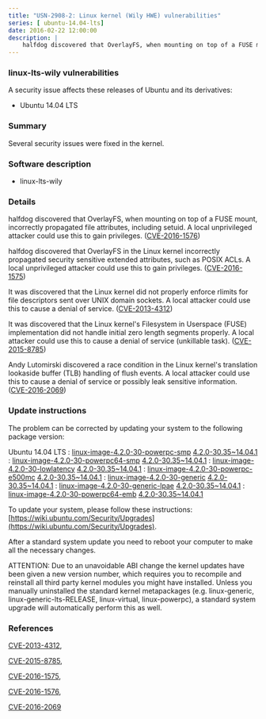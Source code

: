 ```yaml
---
title: "USN-2908-2: Linux kernel (Wily HWE) vulnerabilities"
series: [ ubuntu-14.04-lts]
date: 2016-02-22 12:00:00
description: |
    halfdog discovered that OverlayFS, when mounting on top of a FUSE mount, incorrectly propagated file attributes, including setuid. A local unprivileged attacker could use this to gain privileges. ([CVE-2016-1576](http://people.ubuntu.com/~ubuntu-security/cve/CVE-2016-1576))
--- 
```

 
### linux-lts-wily vulnerabilities

A security issue affects these releases of Ubuntu and its derivatives:

* Ubuntu 14.04 LTS

### Summary

Several security issues were fixed in the kernel. 

### Software description

* linux-lts-wily 

### Details

halfdog discovered that OverlayFS, when mounting on top of a FUSE mount, incorrectly propagated file attributes, including setuid. A local unprivileged attacker could use this to gain privileges. ([CVE-2016-1576](http://people.ubuntu.com/~ubuntu-security/cve/CVE-2016-1576))

halfdog discovered that OverlayFS in the Linux kernel incorrectly propagated security sensitive extended attributes, such as POSIX ACLs. A local unprivileged attacker could use this to gain privileges. ([CVE-2016-1575](http://people.ubuntu.com/~ubuntu-security/cve/CVE-2016-1575))

It was discovered that the Linux kernel did not properly enforce rlimits for file descriptors sent over UNIX domain sockets. A local attacker could use this to cause a denial of service. ([CVE-2013-4312](http://people.ubuntu.com/~ubuntu-security/cve/CVE-2013-4312))

It was discovered that the Linux kernel&#39;s Filesystem in Userspace (FUSE) implementation did not handle initial zero length segments properly. A local attacker could use this to cause a denial of service (unkillable task). ([CVE-2015-8785](http://people.ubuntu.com/~ubuntu-security/cve/CVE-2015-8785))

Andy Lutomirski discovered a race condition in the Linux kernel&#39;s translation lookaside buffer (TLB) handling of flush events. A local attacker could use this to cause a denial of service or possibly leak sensitive information. ([CVE-2016-2069](http://people.ubuntu.com/~ubuntu-security/cve/CVE-2016-2069)) 

### Update instructions

The problem can be corrected by updating your system to the following package version:

Ubuntu 14.04 LTS
 : [linux-image-4.2.0-30-powerpc-smp](https://launchpad.net/ubuntu/+source/linux-lts-wily) <span> [4.2.0-30.35~14.04.1](https://launchpad.net/ubuntu/+source/linux-lts-wily/4.2.0-30.35~14.04.1) </span> 
 : [linux-image-4.2.0-30-powerpc64-smp](https://launchpad.net/ubuntu/+source/linux-lts-wily) <span> [4.2.0-30.35~14.04.1](https://launchpad.net/ubuntu/+source/linux-lts-wily/4.2.0-30.35~14.04.1) </span> 
 : [linux-image-4.2.0-30-lowlatency](https://launchpad.net/ubuntu/+source/linux-lts-wily) <span> [4.2.0-30.35~14.04.1](https://launchpad.net/ubuntu/+source/linux-lts-wily/4.2.0-30.35~14.04.1) </span> 
 : [linux-image-4.2.0-30-powerpc-e500mc](https://launchpad.net/ubuntu/+source/linux-lts-wily) <span> [4.2.0-30.35~14.04.1](https://launchpad.net/ubuntu/+source/linux-lts-wily/4.2.0-30.35~14.04.1) </span> 
 : [linux-image-4.2.0-30-generic](https://launchpad.net/ubuntu/+source/linux-lts-wily) <span> [4.2.0-30.35~14.04.1](https://launchpad.net/ubuntu/+source/linux-lts-wily/4.2.0-30.35~14.04.1) </span> 
 : [linux-image-4.2.0-30-generic-lpae](https://launchpad.net/ubuntu/+source/linux-lts-wily) <span> [4.2.0-30.35~14.04.1](https://launchpad.net/ubuntu/+source/linux-lts-wily/4.2.0-30.35~14.04.1) </span> 
 : [linux-image-4.2.0-30-powerpc64-emb](https://launchpad.net/ubuntu/+source/linux-lts-wily) <span> [4.2.0-30.35~14.04.1](https://launchpad.net/ubuntu/+source/linux-lts-wily/4.2.0-30.35~14.04.1) </span> 

To update your system, please follow these instructions: [https://wiki.ubuntu.com/Security/Upgrades](https://wiki.ubuntu.com/Security/Upgrades).

After a standard system update you need to reboot your computer to make all the necessary changes.

ATTENTION: Due to an unavoidable ABI change the kernel updates have been given a new version number, which requires you to recompile and reinstall all third party kernel modules you might have installed. Unless you manually uninstalled the standard kernel metapackages (e.g. linux-generic, linux-generic-lts-RELEASE, linux-virtual, linux-powerpc), a standard system upgrade will automatically perform this as well. 

### References

 [CVE-2013-4312](http://people.ubuntu.com/~ubuntu-security/cve/CVE-2013-4312), 

 [CVE-2015-8785](http://people.ubuntu.com/~ubuntu-security/cve/CVE-2015-8785), 

 [CVE-2016-1575](http://people.ubuntu.com/~ubuntu-security/cve/CVE-2016-1575), 

 [CVE-2016-1576](http://people.ubuntu.com/~ubuntu-security/cve/CVE-2016-1576), 

 [CVE-2016-2069](http://people.ubuntu.com/~ubuntu-security/cve/CVE-2016-2069)
 

